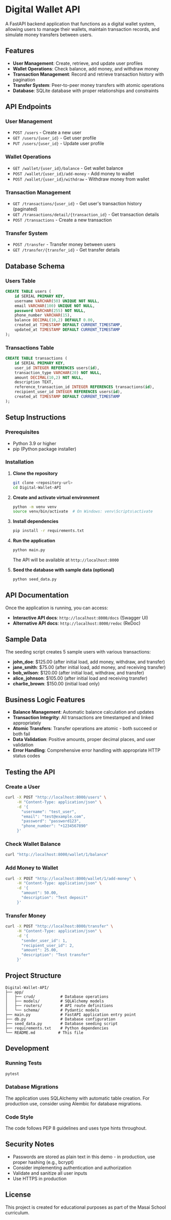 # Digital Wallet API

A FastAPI backend application that functions as a digital wallet system, allowing users to manage their wallets, maintain transaction records, and simulate money transfers between users.

## Features

- **User Management**: Create, retrieve, and update user profiles
- **Wallet Operations**: Check balance, add money, and withdraw money
- **Transaction Management**: Record and retrieve transaction history with pagination
- **Transfer System**: Peer-to-peer money transfers with atomic operations
- **Database**: SQLite database with proper relationships and constraints

## API Endpoints

### User Management
- `POST /users` - Create a new user
- `GET /users/{user_id}` - Get user profile
- `PUT /users/{user_id}` - Update user profile

### Wallet Operations
- `GET /wallet/{user_id}/balance` - Get wallet balance
- `POST /wallet/{user_id}/add-money` - Add money to wallet
- `POST /wallet/{user_id}/withdraw` - Withdraw money from wallet

### Transaction Management
- `GET /transactions/{user_id}` - Get user's transaction history (paginated)
- `GET /transactions/detail/{transaction_id}` - Get transaction details
- `POST /transactions` - Create a new transaction

### Transfer System
- `POST /transfer` - Transfer money between users
- `GET /transfer/{transfer_id}` - Get transfer details

## Database Schema

### Users Table
```sql
CREATE TABLE users (
    id SERIAL PRIMARY KEY,
    username VARCHAR(50) UNIQUE NOT NULL,
    email VARCHAR(100) UNIQUE NOT NULL,
    password VARCHAR(255) NOT NULL,
    phone_number VARCHAR(15),
    balance DECIMAL(10,2) DEFAULT 0.00,
    created_at TIMESTAMP DEFAULT CURRENT_TIMESTAMP,
    updated_at TIMESTAMP DEFAULT CURRENT_TIMESTAMP
);
```

### Transactions Table
```sql
CREATE TABLE transactions (
    id SERIAL PRIMARY KEY,
    user_id INTEGER REFERENCES users(id),
    transaction_type VARCHAR(20) NOT NULL,
    amount DECIMAL(10,2) NOT NULL,
    description TEXT,
    reference_transaction_id INTEGER REFERENCES transactions(id),
    recipient_user_id INTEGER REFERENCES users(id),
    created_at TIMESTAMP DEFAULT CURRENT_TIMESTAMP
);
```

## Setup Instructions

### Prerequisites
- Python 3.9 or higher
- pip (Python package installer)

### Installation

1. **Clone the repository**
   ```bash
   git clone <repository-url>
   cd Digital-Wallet-API
   ```

2. **Create and activate virtual environment**
   ```bash
   python -m venv venv
   source venv/bin/activate  # On Windows: venv\Scripts\activate
   ```

3. **Install dependencies**
   ```bash
   pip install -r requirements.txt
   ```

4. **Run the application**
   ```bash
   python main.py
   ```

   The API will be available at `http://localhost:8000`

5. **Seed the database with sample data (optional)**
   ```bash
   python seed_data.py
   ```

## API Documentation

Once the application is running, you can access:
- **Interactive API docs**: `http://localhost:8000/docs` (Swagger UI)
- **Alternative API docs**: `http://localhost:8000/redoc` (ReDoc)

## Sample Data

The seeding script creates 5 sample users with various transactions:
- **john_doe**: $125.00 (after initial load, add money, withdraw, and transfer)
- **jane_smith**: $75.00 (after initial load, add money, and receiving transfer)
- **bob_wilson**: $120.00 (after initial load, withdraw, and transfer)
- **alice_johnson**: $105.00 (after initial load and receiving transfer)
- **charlie_brown**: $150.00 (initial load only)

## Business Logic Features

- **Balance Management**: Automatic balance calculation and updates
- **Transaction Integrity**: All transactions are timestamped and linked appropriately
- **Atomic Transfers**: Transfer operations are atomic - both succeed or both fail
- **Data Validation**: Positive amounts, proper decimal places, and user validation
- **Error Handling**: Comprehensive error handling with appropriate HTTP status codes

## Testing the API

### Create a User
```bash
curl -X POST "http://localhost:8000/users" \
     -H "Content-Type: application/json" \
     -d '{
       "username": "test_user",
       "email": "test@example.com",
       "password": "password123",
       "phone_number": "+1234567890"
     }'
```

### Check Wallet Balance
```bash
curl "http://localhost:8000/wallet/1/balance"
```

### Add Money to Wallet
```bash
curl -X POST "http://localhost:8000/wallet/1/add-money" \
     -H "Content-Type: application/json" \
     -d '{
       "amount": 50.00,
       "description": "Test deposit"
     }'
```

### Transfer Money
```bash
curl -X POST "http://localhost:8000/transfer" \
     -H "Content-Type: application/json" \
     -d '{
       "sender_user_id": 1,
       "recipient_user_id": 2,
       "amount": 25.00,
       "description": "Test transfer"
     }'
```

## Project Structure

```
Digital-Wallet-API/
├── app/
│   ├── crud/           # Database operations
│   ├── models/         # SQLAlchemy models
│   ├── routers/        # API route definitions
│   └── schema/         # Pydantic models
├── main.py             # FastAPI application entry point
├── db.py               # Database configuration
├── seed_data.py        # Database seeding script
├── requirements.txt    # Python dependencies
└── README.md          # This file
```

## Development

### Running Tests
```bash
pytest
```

### Database Migrations
The application uses SQLAlchemy with automatic table creation. For production use, consider using Alembic for database migrations.

### Code Style
The code follows PEP 8 guidelines and uses type hints throughout.

## Security Notes

- Passwords are stored as plain text in this demo - in production, use proper hashing (e.g., bcrypt)
- Consider implementing authentication and authorization
- Validate and sanitize all user inputs
- Use HTTPS in production

## License

This project is created for educational purposes as part of the Masai School curriculum.
